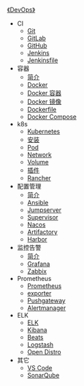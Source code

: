 [《DevOps》](index.md)

- CI
  - [Git](CI/Git.md)
  - [GitLab](CI/GitLab.md)
  - [GitHub](CI/GitHub.md)
  - [Jenkins](CI/Jenkins.md)
  - [Jenkinsfile](CI/Jenkinsfile.md)
- 容器
  - [简介](容器/简介.md)
  - [Docker](容器/Docker.md)
  - [Docker 容器](容器/Docker容器.md)
  - [Docker 镜像](容器/Docker镜像.md)
  - [Dockerfile](容器/Dockerfile.md)
  - [Docker Compose](容器/Docker-Compose.md)
- k8s
  - [Kubernetes](k8s/Kubernetes.md)
  - [安装](k8s/安装.md)
  - [Pod](k8s/Pod.md)
  - [Network](k8s/Network.md)
  - [Volume](k8s/Volume.md)
  - [插件](k8s/插件.md)
  - [Rancher](k8s/Rancher.md)
- 配置管理
  - [简介](配置管理/简介.md)
  - [Ansible](配置管理/Ansible.md)
  - [Jumpserver](配置管理/Jumpserver.md)
  - [Supervisor](配置管理/Supervisor.md)
  - [Nacos](配置管理/Nacos.md)
  - [Artifactory](配置管理/Artifactory.md)
  - [Harbor](配置管理/Harbor.md)
- 监控告警
  - [简介](监控告警/简介.md)
  - [Grafana](监控告警/Grafana.md)
  - [Zabbix](监控告警/Zabbix.md)
- Prometheus
  - [Prometheus](Prometheus/Prometheus.md)
  - [exporter](Prometheus/exporter.md)
  - [Pushgateway](Prometheus/Pushgateway.md)
  - [Alertmanager](Prometheus/Alertmanager.md)
- ELK
  - [ELK](ELK/ELK.md)
  - [Kibana](ELK/Kibana.md)
  - [Beats](ELK/Beats.md)
  - [Logstash](ELK/Logstash.md)
  - [Open Distro](ELK/OpenDistro.md)
- 其它
  - [VS Code](其它/VSCode.md)
  - [SonarQube](其它/SonarQube.md)

